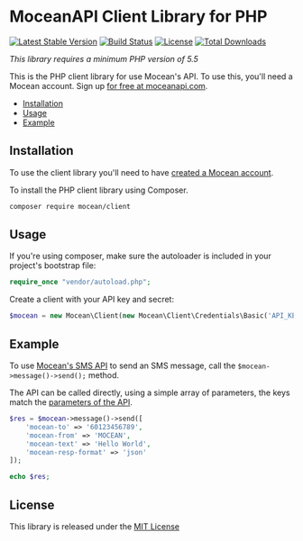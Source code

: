 MoceanAPI Client Library for PHP 
============================
[![Latest Stable Version](https://poser.pugx.org/mocean/client/v/stable)](https://packagist.org/packages/mocean/client)
[![Build Status](https://travis-ci.org/MoceanAPI/mocean-sdk-php.svg?branch=master)](https://travis-ci.org/MoceanAPI/mocean-sdk-php)
[![License](https://poser.pugx.org/mocean/client/license)](https://packagist.org/packages/mocean/client)
[![Total Downloads](https://poser.pugx.org/mocean/client/downloads)](https://packagist.org/packages/mocean/client)

*This library requires a minimum PHP version of 5.5*

This is the PHP client library for use Mocean's API. To use this, you'll need a Mocean account. Sign up [for free at 
moceanapi.com][signup].

 * [Installation](#installation)
 * [Usage](#usage)
 * [Example](#example)

## Installation

To use the client library you'll need to have [created a Mocean account][signup]. 

To install the PHP client library using Composer.

```bash
composer require mocean/client
```

## Usage

If you're using composer, make sure the autoloader is included in your project's bootstrap file:

```php
require_once "vendor/autoload.php";
```
    
Create a client with your API key and secret:

```php
$mocean = new Mocean\Client(new Mocean\Client\Credentials\Basic('API_KEY_HERE','API_SECRET_HERE'));
```

## Example

To use [Mocean's SMS API][doc_sms] to send an SMS message, call the `$mocean->message()->send();` method.

The API can be called directly, using a simple array of parameters, the keys match the [parameters of the API][doc_sms].

```php
$res = $mocean->message()->send([
    'mocean-to' => '60123456789',
    'mocean-from' => 'MOCEAN',
    'mocean-text' => 'Hello World',
    'mocean-resp-format' => 'json'
]);

echo $res;
```
    
## License

This library is released under the [MIT License][license]

[signup]: https://dashboard.moceanapi.com/register?medium=github&campaign=sdk-php
[doc_sms]: https://moceanapi.com/docs/?php#send-sms
[doc_inbound]: https://moceanapi.com/docs/?php#receive-sms
[doc_verify]: https://moceanapi.com/docs/?php#overview-2
[license]: LICENSE
